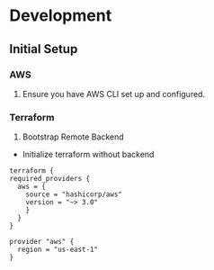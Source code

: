 # Development

## Initial Setup

### AWS

1. Ensure you have AWS CLI set up and configured.

### Terraform

1. Bootstrap Remote Backend

  - Initialize terraform without backend

  ```
  terraform {
  required_providers {
    aws = {
      source = "hashicorp/aws"
      version = "~> 3.0"
      }
    }
  }

  provider "aws" {
    region = "us-east-1"
  }

  ```
